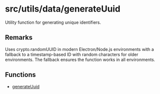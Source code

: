 # src/utils/data/generateUuid

Utility function for generating unique identifiers.

## Remarks

Uses crypto.randomUUID in modern Electron/Node.js environments with a
fallback to a timestamp-based ID with random characters for older
environments. The fallback ensures the function works in all environments.

## Functions

- [generateUuid](functions/generateUuid.md)
